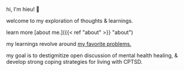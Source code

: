

hi, I'm hieu! 🌻

welcome to my exploration of thoughts & learnings.

learn more [about me.]({{< ref "about" >}} "about")

my learnings revolve around [my favorite problems.](https://curioushieu.com/post/my-favorite-problems/) 

my goal is to destigmitize open discussion of mental health healing, & develop strong coping strategies for living with CPTSD.